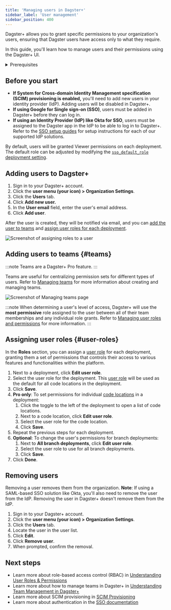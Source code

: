 ```yaml
---
title: 'Managing users in Dagster+'
sidebar_label: 'User management'
sidebar_position: 400
---
```


Dagster+ allows you to grant specific permissions to your organization's users, ensuring that Dagster users have access only to what they require.

In this guide, you'll learn how to manage users and their permissions using the Dagster+ UI.

<details>
<summary>Prerequisites</summary>

- A Dagster+ account
- The required [Dagster+ permissions](/dagster-plus/features/authentication-and-access-control/rbac/):
  - **Organization Admins** can add, manage, and remove users
  - **Admins** can add users

</details>

## Before you start

- **If System for Cross-domain Identity Management specification (SCIM) provisioning is enabled,** you'll need to add new users in your identity provider (IdP). Adding users will be disabled in Dagster+.
- **If using Google for Single sign-on (SSO)**, users must be added in Dagster+ before they can log in.
- **If using an Identity Provider (IdP) like Okta for SSO**, users must be assigned to the Dagster app in the IdP to be able to log in to Dagster+. Refer to the [SSO setup guides](/dagster-plus/features/authentication-and-access-control/sso/) for setup instructions for each of our supported IdP solutions.

By default, users will be granted Viewer permissions on each deployment. The default role can be adjusted by modifying the [`sso_default_role` deployment setting](/dagster-plus/deployment/management/deployments/deployment-settings-reference).

## Adding users to Dagster+

1. Sign in to your Dagster+ account.
2. Click the **user menu (your icon) > Organization Settings**.
3. Click the **Users** tab.
4. Click **Add new user.**
5. In the **User email** field, enter the user's email address.
6. Click **Add user**.

After the user is created, they will be notified via email, and you can [add the user to teams](#teams) and [assign user roles for each deployment](#user-roles).

![Screenshot of assigning roles to a user](/images/dagster-plus/features/authentication-and-access-control/adding-new-user.png)

## Adding users to teams \{#teams}

:::note
Teams are a Dagster+ Pro feature.
:::

Teams are useful for centralizing permission sets for different types of users. Refer to [Managing teams](/dagster-plus/features/authentication-and-access-control/rbac/teams) for more information about creating and managing teams.

![Screenshot of Managing teams page](/images/dagster-plus/features/authentication-and-access-control/mananging-teams.png)

:::note
When determining a user's level of access, Dagster+ will use the **most permissive** role assigned to the user between all of their team memberships and any individual role grants. Refer to [Managing user roles and permissions](/dagster-plus/features/authentication-and-access-control/rbac/user-roles-permissions) for more information.
:::

## Assigning user roles \{#user-roles}

In the **Roles** section, you can assign a [user role](/dagster-plus/features/authentication-and-access-control/rbac/user-roles-permissions) for each deployment, granting them a set of permissions that controls their access to various features and functionalities within the platform.

1. Next to a deployment, click **Edit user role**.
2. Select the user role for the deployment. This [user role](/dagster-plus/features/authentication-and-access-control/rbac/user-roles-permissions) will be used as the default for all code locations in the deployment.
3. Click **Save**.
4. **Pro only**: To set permissions for individual [code locations](/dagster-plus/deployment/code-locations/) in a deployment:
   1. Click the toggle to the left of the deployment to open a list of code locations.
   2. Next to a code location, click **Edit user role**.
   3. Select the user role for the code location.
   4. Click **Save**.
5. Repeat the previous steps for each deployment.
6. **Optional**: To change the user's permissions for branch deployments:
   1. Next to **All branch deployments**, click **Edit user role**.
   2. Select the user role to use for all branch deployments.
   3. Click **Save**.
7. Click **Done**.

## Removing users

Removing a user removes them from the organization. **Note**: If using a SAML-based SSO solution like Okta, you'll also need to remove the user from the IdP. Removing the user in Dagster+ doesn't remove them from the IdP.

1. Sign in to your Dagster+ account.
2. Click the **user menu (your icon) > Organization Settings**.
3. Click the **Users** tab.
4. Locate the user in the user list.
5. Click **Edit**.
6. Click **Remove user**.
7. When prompted, confirm the removal.

## Next steps

- Learn more about role-based access control (RBAC) in [Understanding User Roles & Permissions](/dagster-plus/features/authentication-and-access-control/rbac/user-roles-permissions)
- Learn more about how to manage teams in Dagster+ in [Understanding Team Management in Dagster+](/dagster-plus/features/authentication-and-access-control/rbac/teams)
- Learn more about SCIM provisioning in [SCIM Provisioning](/dagster-plus/features/authentication-and-access-control/scim)
- Learn more about authentication in the [SSO documentation](/dagster-plus/features/authentication-and-access-control/sso/)
